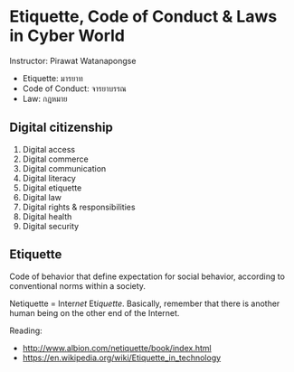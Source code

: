 # Etiquette, Code of Conduct & Laws in Cyber World

Instructor: Pirawat Watanapongse

- Etiquette: มารยาท
- Code of Conduct: จารยาบรรณ
- Law: กฎหมาย

## Digital citizenship
1. Digital access
2. Digital commerce
3. Digital communication
4. Digital literacy
5. Digital etiquette
6. Digital law
7. Digital rights & responsibilities
8. Digital health
9. Digital security

## Etiquette
Code of behavior that define expectation for social behavior, according to conventional norms within a society.

Netiquette = Inter*net* Et*iquette*. Basically, remember that there is another human being on the other end of the Internet.

Reading:

- http://www.albion.com/netiquette/book/index.html
- https://en.wikipedia.org/wiki/Etiquette_in_technology
